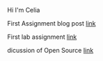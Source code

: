 Hi I'm Celia

First Assignment blog post [link](blogpost)

First lab assignment [link](Modelforlab1.md)

dicussion of Open Source [link](Discussion_of_Open_Source)

